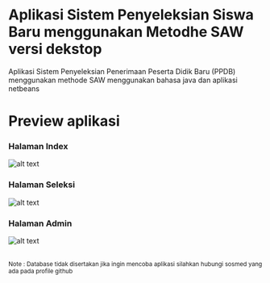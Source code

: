 # Aplikasi Sistem Penyeleksian Siswa Baru menggunakan Metodhe SAW versi dekstop
<p>Aplikasi Sistem Penyeleksian Penerimaan Peserta Didik Baru (PPDB) menggunakan methode SAW menggunakan bahasa java dan aplikasi netbeans</p>
<h1>Preview aplikasi</h1>
<h3>Halaman Index</h3>

![alt text](https://github.com/Avrians/PPDB-Online-DesktopApps/blob/master/hasil/index.png?raw=true)

<h3>Halaman Seleksi</h3>

![alt text](https://github.com/Avrians/PPDB-Online-DesktopApps/blob/master/hasil/seleksi.png?raw=true)

<h3> Halaman Admin </h3>

![alt text](https://github.com/Avrians/PPDB-Online-DesktopApps/blob/master/hasil/halaman%20admin.png?raw=true)
<br><br>


<small>Note : Database tidak disertakan jika ingin mencoba aplikasi silahkan hubungi sosmed yang ada pada profile github</small>
